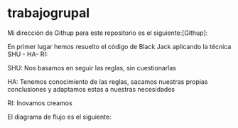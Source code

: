 # trabajogrupal


Mi dirección de Githup para este repositorio es el siguiente:[Githup]: 

En primer lugar hemos resuelto el código de Black Jack aplicando la técnica SHU - HA- RI:

SHU: Nos basamos en seguir las reglas, sin cuestionarlas

HA: Tenemos conocimiento de las reglas, sacamos nuestras propias conclusiones y adaptamos estas a nuestras necesidades 

RI: Inovamos creamos


El diagrama de flujo es el siguiente:






